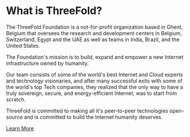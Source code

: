 # What is ThreeFold?

The ThreeFold Foundation is a not-for-profit organization based in Ghent, Belgium that oversees the research and development centers in Belgium, Switzerland, Egypt and the UAE as well as teams in India, Brazil, and the United States. 

The Foundation's mission is to build, expand and empower a new Internet infrastructure owned by humanity. 

Our team consists of some of the world's best Internet and Cloud experts and technology visionaries, and after many successful exits with some of the world's top Tech companies, they realized that the only way to have a truly sovereign, secure, and energy-efficient Internet, was to start from scratch. 

ThreeFold is committed to making all it's peer-to-peer technologies open-source and is committed to build the Internet humanity deserves. 

[Learn More](https://library.threefold.me/info/threefold#/tfgrid/grid/threefold__grid_home)